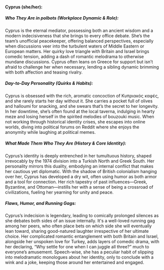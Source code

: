 #### Cyprus (she/her):  

##### Who They Are in *polbots* (Workplace Dynamic & Role):  
Cyprus is the eternal mediator, possessing both an ancient wisdom and a modern indecisiveness that she brings to every office debate. She’s the team’s unofficial peacekeeper, offering balanced perspectives, especially when discussions veer into the turbulent waters of Middle Eastern or European matters. Her quirky love triangle with Britain and Israel brings comedic tension, adding a dash of romantic melodrama to otherwise mundane discussions. Cyprus often leans on Greece for support but isn’t afraid to challenge her when necessary, lending a sibling dynamic brimming with both affection and teasing rivalry.

##### Day-to-Day Personality (Quirks & Habits):  
Cyprus is obsessed with the rich, aromatic concoction of Κυπριακός καφές, and she rarely starts her day without it. She carries a pocket full of olives and halloumi for snacking, and she swears that’s the secret to her longevity. In her downtime, she’s often found at the local taverna, indulging in hearty meze and losing herself in the spirited melodies of bouzouki music. When not working through historical identity crises, she escapes into online worlds, diving into political forums on Reddit where she enjoys the anonymity while laughing at political memes.

##### What Made Them Who They Are (History & Core Identity):  
Cyprus’s identity is deeply entrenched in her tumultuous history, shaped irrevocably by the 1974 division into a Turkish North and Greek South. Her personality mirrors this duality, embodying an internal conflict that makes her cautious yet diplomatic. With the shadow of British colonialism hanging over her, Cyprus has developed a dry wit, often using humor as both armor and a tool for connection. Her rich tapestry of past influences—Greek, Byzantine, and Ottoman—instills her with a sense of being a crossroad of civilizations, fueling her yearning for unity and peace.

##### Flaws, Humor, and Running Gags:  
Cyprus’s indecision is legendary, leading to comically prolonged silences as she debates both sides of an issue internally. It's a well-loved running gag among her peers, who often place bets on which side she will eventually lean toward, sharing good-natured laughter irrespective of her ultimate choice. Her complicated romantic entanglement with both Britain and Israel, alongside her unspoken love for Turkey, adds layers of comedic drama, with her declaring, “Why settle for one when I can juggle all three?” much to everyone’s amusement. Speech-wise, she has a peculiar habit of slipping into melodramatic monologues about her identity, only to conclude with a wink and a joke, keeping those around her entertained and engaged.